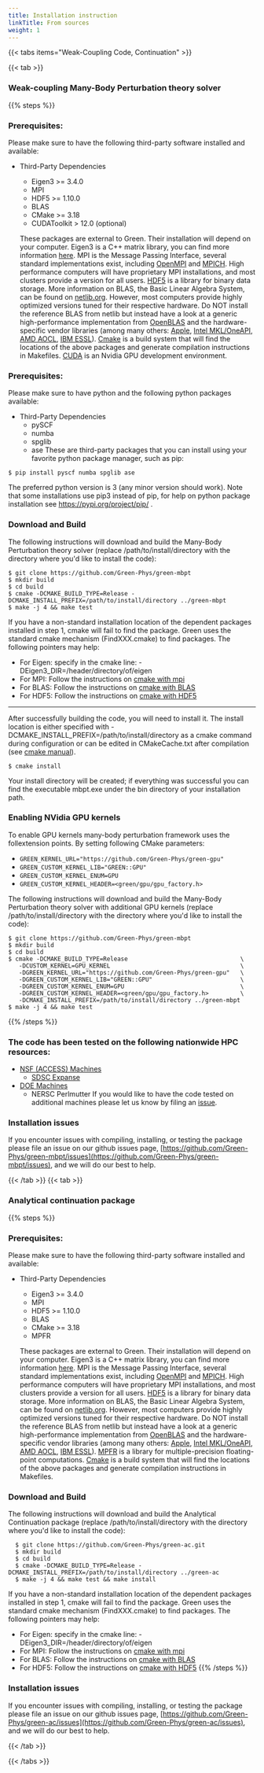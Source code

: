 ```yaml
---
title: Installation instruction
linkTitle: From sources
weight: 1
---
```


{{< tabs items="Weak-Coupling Code, Continuation" >}}

{{< tab >}}
### Weak-coupling Many-Body Perturbation theory solver

{{% steps %}}

### Prerequisites:
Please make sure to have the following third-party software installed and available:

  * Third-Party Dependencies
    - Eigen3 >= 3.4.0
    - MPI
    - HDF5 >= 1.10.0
    - BLAS
    - CMake >= 3.18
    - CUDAToolkit > 12.0 (optional)

    These packages are external to Green. Their installation will depend on your computer. Eigen3 is a C++ matrix library, you can find more information [here](https://eigen.tuxfamily.org/). MPI is the Message Passing Interface, several standard implementations exist, including [OpenMPI](https://www.open-mpi.org/) and [MPICH](https://www.mpich.org/). High performance computers will have proprietary MPI installations, and most clusters provide a version for all users. [HDF5](https://www.hdfgroup.org/solutions/hdf5/) is a library for binary data storage. More information on  BLAS, the Basic Linear Algebra System, can be found on [netlib.org](netlib.org). However, most computers provide highly optimized versions tuned for their respective hardware. Do NOT install the reference BLAS from netlib but instead have a look at a generic high-performance implementation from [OpenBLAS](https://www.openblas.net/) and the hardware-specific vendor libraries (among many others: [Apple](https://developer.apple.com/documentation/accelerate/blas/), [Intel MKL/OneAPI](https://www.intel.com/content/www/us/en/developer/tools/oneapi/onemkl.html), [AMD AOCL](https://www.amd.com/en/developer/aocl.html), [IBM ESSL](https://www.ibm.com/docs/en/essl/6.2?topic=whats-new)).
    [Cmake](https://cmake.org/) is a build system that will find the locations of the above packages and generate compilation instructions in Makefiles. [CUDA](https://developer.nvidia.com/cuda-toolkit) is an Nvidia GPU development environment.

### Prerequisites:
Please make sure to have python and the following python packages available:

   * Third-Party Dependencies
     - pySCF
     - numba
     - spglib
     - ase
   These are third-party packages that you can install using your favorite python package manager, such as pip:
  ```ShellSession
  $ pip install pyscf numba spglib ase
  ```
   The preferred python version is 3 (any minor version should work). Note that some installations use pip3 instead of pip, for help on python package installation see https://pypi.org/project/pip/ .

### Download and Build
The following instructions will download and build the Many-Body Perturbation theory solver (replace /path/to/install/directory with the directory where you'd like to install the code):

  ```ShellSession
  $ git clone https://github.com/Green-Phys/green-mbpt
  $ mkdir build
  $ cd build
  $ cmake -DCMAKE_BUILD_TYPE=Release -DCMAKE_INSTALL_PREFIX=/path/to/install/directory ../green-mbpt
  $ make -j 4 && make test
  ```

If you have a non-standard installation location of the dependent packages installed in step 1, cmake will fail to find the package. Green uses the standard cmake mechanism (FindXXX.cmake) to find packages. The following pointers may help:
  - For Eigen: specify in the cmake line: -DEigen3_DIR=/header/directory/of/eigen
  - For MPI: Follow the instructions on [cmake with mpi](https://cmake.org/cmake/help/latest/module/FindMPI.html)
  - For BLAS: Follow the instructions on [cmake with BLAS](https://cmake.org/cmake/help/latest/module/FindBLAS.html)
  - For HDF5: Follow the instructions on [cmake with HDF5](https://cmake.org/cmake/help/latest/module/FindHDF5.html)

***

After successfully building the code, you will need to install it. The install location is either specified with -DCMAKE_INSTALL_PREFIX=/path/to/install/directory as a cmake command during configuration or can be edited in CMakeCache.txt after compilation (see [cmake manual](https://cmake.org/cmake/help/latest/variable/CMAKE_INSTALL_PREFIX.html)).

  ```ShellSession
  $ cmake install
  ```
Your install directory will be created; if everything was successful you can find the executable mbpt.exe under the bin directory of your installation path.

### Enabling NVidia GPU kernels

To enable GPU kernels many-body perturbation framework uses the follextension points. By setting following CMake parameters:
   - `GREEN_KERNEL_URL="https://github.com/Green-Phys/green-gpu"`
   - `GREEN_CUSTOM_KERNEL_LIB="GREEN::GPU"`
   - `GREEN_CUSTOM_KERNEL_ENUM=GPU `
   - `GREEN_CUSTOM_KERNEL_HEADER=<green/gpu/gpu_factory.h>`

The following instructions will download and build the Many-Body Perturbation theory solver with additional GPU kernels (replace /path/to/install/directory with the directory where you'd like to install the code):

  ```ShellSession
  $ git clone https://github.com/Green-Phys/green-mbpt
  $ mkdir build
  $ cd build
  $ cmake -DCMAKE_BUILD_TYPE=Release                                \
     -DCUSTOM_KERNEL=GPU_KERNEL                                     \
     -DGREEN_KERNEL_URL="https://github.com/Green-Phys/green-gpu"   \
     -DGREEN_CUSTOM_KERNEL_LIB="GREEN::GPU"                         \
     -DGREEN_CUSTOM_KERNEL_ENUM=GPU                                 \
     -DGREEN_CUSTOM_KERNEL_HEADER=<green/gpu/gpu_factory.h>         \
     -DCMAKE_INSTALL_PREFIX=/path/to/install/directory ../green-mbpt
  $ make -j 4 && make test
  ```

{{% /steps %}}

### The code has been tested on the following nationwide HPC resources:

  - [NSF (ACCESS) Machines](/user-guide/installation/nsf/)
    - [SDSC Expanse](/user-guide/installation/nsf/expanse/)
  - [DOE Machines](/user-guide/installation/doe/)
    - NERSC Perlmutter
  If you would like to have the code tested on additional machines please let us know by filing an [issue](https://github.com/Green-Phys/green-mbpt/issues).

### Installation issues
   If you encounter issues with compiling, installing, or testing the package please file an issue on our github issues page, [https://github.com/Green-Phys/green-mbpt/issues](https://github.com/Green-Phys/green-mbpt/issues), and we will do our best to help.


{{< /tab >}}
{{< tab >}}

### Analytical continuation package

{{% steps %}}

### Prerequisites:
Please make sure to have the following third-party software installed and available:

  * Third-Party Dependencies
    - Eigen3 >= 3.4.0
    - MPI
    - HDF5 >= 1.10.0
    - BLAS
    - CMake >= 3.18
    - MPFR

    These packages are external to Green. Their installation will depend on your computer. Eigen3 is a C++ matrix library, you can find more information [here](https://eigen.tuxfamily.org/). MPI is the Message Passing Interface, several standard implementations exist, including [OpenMPI](https://www.open-mpi.org/) and [MPICH](https://www.mpich.org/). High performance computers will have proprietary MPI installations, and most clusters provide a version for all users. [HDF5](https://www.hdfgroup.org/solutions/hdf5/) is a library for binary data storage. More information on  BLAS, the Basic Linear Algebra System, can be found on [netlib.org](netlib.org). However, most computers provide highly optimized versions tuned for their respective hardware. Do NOT install the reference BLAS from netlib but instead have a look at a generic high-performance implementation from [OpenBLAS](https://www.openblas.net/) and the hardware-specific vendor libraries (among many others: [Apple](https://developer.apple.com/documentation/accelerate/blas/), [Intel MKL/OneAPI](https://www.intel.com/content/www/us/en/developer/tools/oneapi/onemkl.html), [AMD AOCL](https://www.amd.com/en/developer/aocl.html), [IBM ESSL](https://www.ibm.com/docs/en/essl/6.2?topic=whats-new)).
    [MPFR](https://mpfr.org/) is a library for multiple-precision floating-point computations. [Cmake](https://cmake.org/) is a build system that will find the locations of the above packages and generate compilation instructions in Makefiles. 

### Download and Build
The following instructions will download and build the Analytical Continuation package (replace /path/to/install/directory with the directory where you'd like to install the code):

```ShellSession
  $ git clone https://github.com/Green-Phys/green-ac.git
  $ mkdir build
  $ cd build
  $ cmake -DCMAKE_BUILD_TYPE=Release -DCMAKE_INSTALL_PREFIX=/path/to/install/directory ../green-ac
  $ make -j 4 && make test && make install
```

If you have a non-standard installation location of the dependent packages installed in step 1, cmake will fail to find the package. Green uses the standard cmake mechanism (FindXXX.cmake) to find packages. The following pointers may help:
  - For Eigen: specify in the cmake line: -DEigen3_DIR=/header/directory/of/eigen
  - For MPI: Follow the instructions on [cmake with mpi](https://cmake.org/cmake/help/latest/module/FindMPI.html)
  - For BLAS: Follow the instructions on [cmake with BLAS](https://cmake.org/cmake/help/latest/module/FindBLAS.html)
  - For HDF5: Follow the instructions on [cmake with HDF5](https://cmake.org/cmake/help/latest/module/FindHDF5.html)
{{% /steps %}}


### Installation issues
   If you encounter issues with compiling, installing, or testing the package please file an issue on our github issues page, [https://github.com/Green-Phys/green-ac/issues](https://github.com/Green-Phys/green-ac/issues), and we will do our best to help.



{{< /tab >}}

{{< /tabs >}}